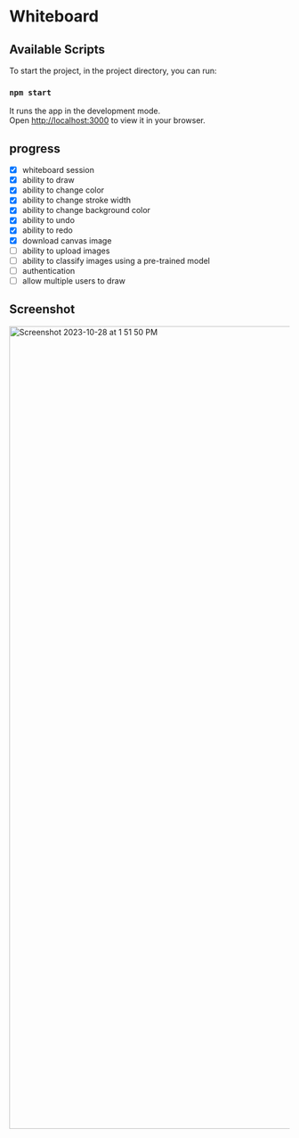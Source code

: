# Whiteboard
## Available Scripts

To start the project, in the project directory, you can run:

### `npm start`

It runs the app in the development mode.\
Open [http://localhost:3000](http://localhost:3000) to view it in your browser.


## progress
- [x] whiteboard session
- [x] ability to draw
- [x] ability to change color
- [x] ability to change stroke width
- [x] ability to change background color
- [x] ability to undo
- [x] ability to redo
- [x] download canvas image
- [ ] ability to upload images
- [ ] ability to classify images using a pre-trained model
- [ ] authentication
- [ ] allow multiple users to draw

## Screenshot
<img width="1440" alt="Screenshot 2023-10-28 at 1 51 50 PM" src="https://github.com/NiyatiGarg/Real-time-react-application/assets/119442591/f208a74a-4f98-474a-af68-0286892bf4c9">
